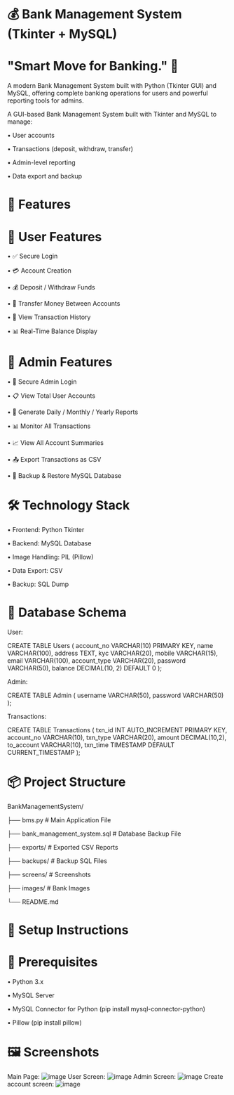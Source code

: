 # 💰 Bank Management System (Tkinter + MySQL)
# "Smart Move for Banking." 🏦
A modern Bank Management System built with Python (Tkinter GUI) and MySQL, offering complete banking operations for users and powerful reporting tools for admins.

A GUI-based Bank Management System built with Tkinter and MySQL to manage:

• User accounts

• Transactions (deposit, withdraw, transfer)

• Admin-level reporting

• Data export and backup

# 🚀 Features
# 👤 User Features

•	✅ Secure Login

•	💳 Account Creation

•	💰 Deposit / Withdraw Funds

•	🔁 Transfer Money Between Accounts

•	📄 View Transaction History

•	📊 Real-Time Balance Display

# 👮 Admin Features

•	🔐 Secure Admin Login

•	📋 View Total User Accounts

•	🧾 Generate Daily / Monthly / Yearly Reports

•	📊 Monitor All Transactions

•	📈 View All Account Summaries

•	📤 Export Transactions as CSV

•	💾 Backup & Restore MySQL Database

# 🛠️ Technology Stack

• Frontend: Python Tkinter

• Backend: MySQL Database

• Image Handling: PIL (Pillow)

• Data Export: CSV

• Backup: SQL Dump

# 🧱 Database Schema
User: 

CREATE TABLE Users (
    account_no VARCHAR(10) PRIMARY KEY,
    name VARCHAR(100),
    address TEXT,
    kyc VARCHAR(20),
    mobile VARCHAR(15),
    email VARCHAR(100),
    account_type VARCHAR(20),
    password VARCHAR(50),
    balance DECIMAL(10, 2) DEFAULT 0
);

Admin: 

CREATE TABLE Admin (
    username VARCHAR(50),
    password VARCHAR(50)
);

Transactions: 

CREATE TABLE Transactions (
    txn_id INT AUTO_INCREMENT PRIMARY KEY,
    account_no VARCHAR(10),
    txn_type VARCHAR(20),
    amount DECIMAL(10,2),
    to_account VARCHAR(10),
    txn_time TIMESTAMP DEFAULT CURRENT_TIMESTAMP
);

# 📦 Project Structure
BankManagementSystem/

├── bms.py                 # Main Application File

├── bank_management_system.sql  # Database Backup File

├── exports/               # Exported CSV Reports

├── backups/               # Backup SQL Files

├── screens/               # Screenshots

├── images/                # Bank Images

└── README.md

# 🔧 Setup Instructions
# 🔽 Prerequisites

• Python 3.x

• MySQL Server

• MySQL Connector for Python (pip install mysql-connector-python)

• Pillow (pip install pillow)

# 🖼️ Screenshots
Main Page: ![image](https://github.com/user-attachments/assets/f70e1966-8dcd-44b6-b43e-d7ae7f3ba5ee)
User Screen: ![image](https://github.com/user-attachments/assets/1c8e265e-1a04-44ed-afa3-905cba31f21e)
Admin Screen: ![image](https://github.com/user-attachments/assets/d1c30d15-0b74-4e9b-92a4-1862d474aa77)
Create account screen: ![image](https://github.com/user-attachments/assets/b22cba68-0011-45bd-83b9-471c3bfa68d2)





